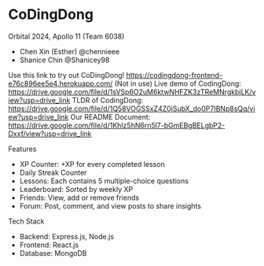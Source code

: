 # CoDingDong
Orbital 2024, Apollo 11 (Team 6038)
- Chen Xin (Esther) @chennieee
- Shanice Chin @Shanicey98

Use this link to try out CoDingDong! 
https://codingdong-frontend-e76c896ee5e4.herokuapp.com/ (Not in use)
Live demo of CodingDong: 
https://drive.google.com/file/d/1sVSp6O2uM6ktwNHFZK3zTReMNrgkbjLK/view?usp=drive_link
TLDR of CodingDong: 
https://drive.google.com/file/d/1Q58VOGSSxZ4Z0jSubX_do0P7IBNp8sQq/view?usp=drive_link
Our README Document: 
https://drive.google.com/file/d/1KhIz5hN6rn5l7-bGmEBgBELgbP2-Dxxf/view?usp=drive_link

Features
- XP Counter: +XP for every completed lesson
- Daily Streak Counter
- Lessons: Each contains 5 multiple-choice questions
- Leaderboard: Sorted by weekly XP
- Friends: View, add or remove friends
- Forum: Post, comment, and view posts to share insights

Tech Stack
- Backend: Express.js, Node.js
- Frontend: React.js
- Database: MongoDB


